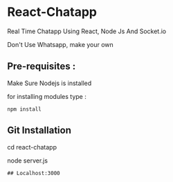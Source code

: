 # React-Chatapp
Real Time Chatapp Using React, Node Js And Socket.io

Don't Use Whatsapp, make your own

## Pre-requisites :
Make Sure Nodejs is installed

for installing modules type :
```
npm install
```
## Git Installation

cd react-chatapp

node server.js
```
## Localhost:3000